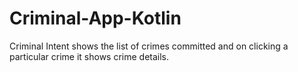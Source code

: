 # Criminal-App-Kotlin
 Criminal Intent shows the list of crimes committed and on clicking a particular crime it shows crime details.
